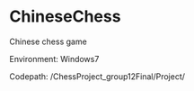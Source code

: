 # ChineseChess
Chinese chess game

Environment: Windows7

Codepath: /ChessProject_group12Final/Project/
